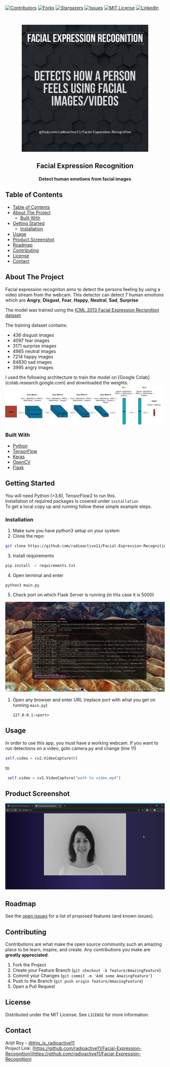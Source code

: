 [![Contributors][contributors-shield]][contributors-url] 
[![Forks][forks-shield]][forks-url]
[![Stargazers][stars-shield]][stars-url]
[![Issues][issues-shield]][issues-url]
[![MIT License][license-shield]][license-url]
[![LinkedIn][linkedin-shield]][linkedin-url]



<!-- PROJECT LOGO -->
<br />
<p align="center">
  <a href="https://github.com/radioactive11/Facial-Expression-Recognition">
    <img src="post.png" alt="Logo" width="400" height="400">
  </a>

  <h2 align="center">Facial Expression Recognition</h>

  <h4 align="center">
  <p align="center">
    Detect human emotions from facial images
    </h4>
  </p>
</p>



<!-- TABLE OF CONTENTS -->
## Table of Contents

- [Table of Contents](#table-of-contents)
- [About The Project](#about-the-project)
  - [Built With](#built-with)
- [Getting Started](#getting-started)
  - [Installation](#installation)
- [Usage](#usage)
- [Product Screenshot](#product-screenshot)
- [Roadmap](#roadmap)
- [Contributing](#contributing)
- [License](#license)
- [Contact](#contact)



<!-- ABOUT THE PROJECT -->
## About The Project


Facial expression recogniton aims to detect the persons feeling by using a video stream from the webcam. This detector can detect 7 human emotions which are **Angry**, **Disgust**, **Fear**, **Happy**, **Neutral**, **Sad**, **Surprise** </br>

The model was trained using the [ICML 2013 Facial Expression Recignition dataset](https://www.kaggle.com/c/challenges-in-representation-learning-facial-expression-recognition-challenge)

The training dataset contains: 
* 436 disgust images
* 4097 fear images
* 3171 surprise images
* 4965 neutral images
* 7214 happy images
* 84830 sad images
* 3995 angry images

<p align>
  I used the following architecture to train the model on [Google Colab](colab.research.google.com) and downloaded the weights.
    <img src = "model.png" alt = "Model Architecture" align="center">
</p>

### Built With

* [Python](https://www.python.org/)
* [TensorFlow](https://www.tensorflow.org/)
* [Keras](keras.io)
* [OpenCV](https://opencv.org/)
* [Flask](https://flask.palletsprojects.com/en/1.1.x/)


<!-- GETTING STARTED -->
## Getting Started

You will need Python (>3.6), TensorFlow2 to run this. <br/>
Installation of required packages is covered under ```installation``` </br>
To get a local copy up and running follow these simple example steps.



### Installation

1. Make sure you have python3 setup on your system
2. Clone the repo
```sh
git clone https://github.com/radioactive11/Facial-Expression-Recognition
```
3. Install requirements
```sh
pip install -r requirements.txt
```
4. Open terminal and enter
```
python3 main.py
```
5. Check port on which Flask Server is running (in this case it is 5000) <br />

<img src = "lochost.png"> 

1. Open any browser and enter URL (replace port with what you get on running ```main.py```)

   ```
   127.0.0.1:<port>
   ```


<!-- USAGE EXAMPLES -->
## Usage

In order to use this app, you must have a working webcam. If you want to run detections on a video, goto camera.py and change (line 11)
```py 
self.video = cv2.VideoCapture(0)
```
to
```py
 self.video = cv2.VideoCapture("path to video.mp4")
```
## Product Screenshot
![product-screenshot]




<!-- ROADMAP -->
## Roadmap

See the [open issues](https://github.com/radioactive11/Facial-Expression-Recognition/issues) for a list of proposed features (and known issues).



<!-- CONTRIBUTING -->
## Contributing

Contributions are what make the open source community such an amazing place to be learn, inspire, and create. Any contributions you make are **greatly appreciated**.

1. Fork the Project
2. Create your Feature Branch (`git checkout -b feature/AmazingFeature`)
3. Commit your Changes (`git commit -m 'Add some AmazingFeature'`)
4. Push to the Branch (`git push origin feature/AmazingFeature`)
5. Open a Pull Request



<!-- LICENSE -->
## License

Distributed under the MIT License. See `LICENSE` for more information.



<!-- CONTACT -->
## Contact

Arijit Roy - [@this_is_radioactive11](https://www.instagram.com/this_is_radioactive11/) <br />
Project Link: [https://github.com/radioactive11/Facial-Expression-Recognition](https://github.com/radioactive11/Facial-Expression-Recognition)





[contributors-shield]: https://img.shields.io/github/contributors/radioactive11/Facial-Expression-Recognition.svg?style=flat-square
[contributors-url]: https://github.com/radioactive11/Facial-Expression-Recognition/graphs/contributors
[forks-shield]: https://img.shields.io/github/forks/radioactive11/Facial-Expression-Recognition.svg?style=flat-square
[forks-url]: https://github.com/radioactive11/Facial-Expression-Recognition/network/members
[stars-shield]: https://img.shields.io/github/stars/radioactive11/Facial-Expression-Recognition.svg?style=flat-square
[stars-url]: https://github.com/radioactive11/Facial-Expression-Recognition/stargazers
[issues-shield]: https://img.shields.io/github/issues/radioactive11/Facial-Expression-Recognition.svg?style=flat-square
[issues-url]: https://github.com/radioactive11/Facial-Expression-Recognition/issues
[license-shield]: https://img.shields.io/github/license/radioactive11/Facial-Expression-Recognition.svg?style=flat-square
[license-url]: https://github.com/radioactive11/Facial-Expression-Recognition/blob/master/LICENSE.txt
[linkedin-shield]: https://img.shields.io/badge/-LinkedIn-black.svg?style=flat-square&logo=linkedin&colorB=555
[linkedin-url]: https://linkedin.com/in/arijit--roy
[product-screenshot]: 1_Moment.jpg
[product-post]: images/post.png
